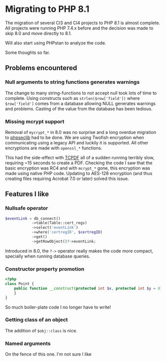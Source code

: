 # Migrating to PHP 8.1

The migration of several CI3 and CI4 projects to PHP 8.1 is almost complete. All projects were running PHP 7.4.x before and the decision was made to skip 8.0 and move directly to 8.1. 

Will also start using PHPstan to analyze the code.

Some thoughts so far.

## Problems encountered

### Null arguments to string functions generates warnings

The change to many string-functions to not accept null took lots of time to complete. Using constructs such as `strlen($row['field'])` where `$row['field']` comes from a database allowing NULL generates warnings and problems. Casting of the value from the database has been tedious.

### Missing mcrypt support

Removal of `mycrypt_*` in 8.0 was no surprise and a long overdue migration to [phpseclib](https://phpseclib.com/) had to be done. We are using Twofish encryption when communicating using a legacy API and luckily it is supported. All other encryptions are made with `openssl_*` functions.

This had the side-effect with [TCPDF](https://github.com/tecnickcom/TCPDF) all of a sudden running terribly slow, requiring ~15 seconds to create a PDF. Checking the code I saw that the basic encryption was RC4 and with `mcrypt_*` gone, this encryption was made using native PHP code. Updating to AES-128 encryption (and thus creating files requiring Acrobat 7.0 or later) solved this issue.

## Features I like

### Nullsafe operator

```php
$eventLink = db_connect()
            ->table(Table::cert_regs)
            ->select('eventLink')
            ->where('certregID', $certregID)
            ->get()
            ->getRowObject()?->eventLink;
```

Introduced in 8.0, the `?->` operator really makes the code more compact, specially when running database queries. 

### Constructor property promotion

```php
<?php
class Point {
    public function __construct(protected int $x, protected int $y = 0) {
    }
}
```

So much boiler-plate code I no longer have to write! 

### Getting class of an object

The addition of `$obj::class` is nice.

### Named arguments

On the fence of this one. I'm not sure I like 
